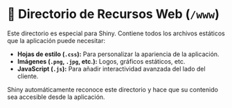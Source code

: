 # 🎨 Directorio de Recursos Web (`/www`)

Este directorio es especial para Shiny. Contiene todos los archivos estáticos que la aplicación puede necesitar:

- **Hojas de estilo (`.css`):** Para personalizar la apariencia de la aplicación.
- **Imágenes (`.png`, `.jpg`, etc.):** Logos, gráficos estáticos, etc.
- **JavaScript (`.js`):** Para añadir interactividad avanzada del lado del cliente.

Shiny automáticamente reconoce este directorio y hace que su contenido sea accesible desde la aplicación.
